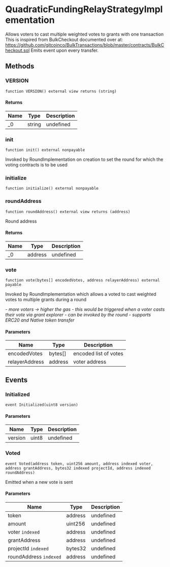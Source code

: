 # QuadraticFundingRelayStrategyImplementation





Allows voters to cast multiple weighted votes to grants with one transaction This is inspired from BulkCheckout documented over at: https://github.com/gitcoinco/BulkTransactions/blob/master/contracts/BulkCheckout.sol Emits event upon every transfer.



## Methods

### VERSION

```solidity
function VERSION() external view returns (string)
```






#### Returns

| Name | Type | Description |
|---|---|---|
| _0 | string | undefined |

### init

```solidity
function init() external nonpayable
```

Invoked by RoundImplementation on creation to set the round for which the voting contracts is to be used




### initialize

```solidity
function initialize() external nonpayable
```






### roundAddress

```solidity
function roundAddress() external view returns (address)
```

Round address




#### Returns

| Name | Type | Description |
|---|---|---|
| _0 | address | undefined |

### vote

```solidity
function vote(bytes[] encodedVotes, address relayerAddress) external payable
```

Invoked by RoundImplementation which allows a voted to cast weighted votes to multiple grants during a round

*- more voters -&gt; higher the gas - this would be triggered when a voter casts their vote via grant explorer - can be invoked by the round - supports ERC20 and Native token transfer*

#### Parameters

| Name | Type | Description |
|---|---|---|
| encodedVotes | bytes[] | encoded list of votes |
| relayerAddress | address | voter address |



## Events

### Initialized

```solidity
event Initialized(uint8 version)
```





#### Parameters

| Name | Type | Description |
|---|---|---|
| version  | uint8 | undefined |

### Voted

```solidity
event Voted(address token, uint256 amount, address indexed voter, address grantAddress, bytes32 indexed projectId, address indexed roundAddress)
```

Emitted when a new vote is sent



#### Parameters

| Name | Type | Description |
|---|---|---|
| token  | address | undefined |
| amount  | uint256 | undefined |
| voter `indexed` | address | undefined |
| grantAddress  | address | undefined |
| projectId `indexed` | bytes32 | undefined |
| roundAddress `indexed` | address | undefined |



